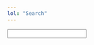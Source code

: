 ```yaml
---
lol: "Search"
---
```


<div class="stork-wrapper">
  <input data-stork="yourIndexName" class="stork-input" />
  <div data-stork="yourIndexName-output" class="stork-output"></div>
</div>